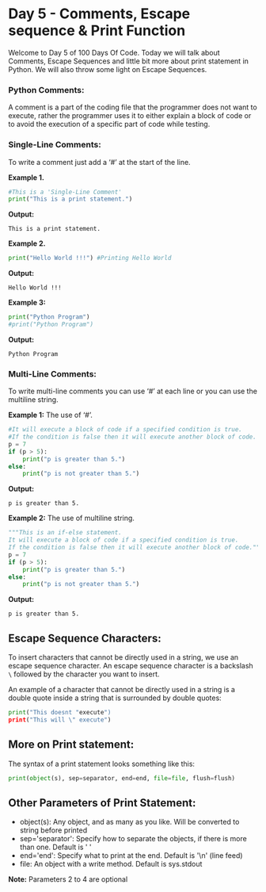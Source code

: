 # Day 5 - Comments, Escape sequence & Print Function

Welcome to Day 5 of 100 Days Of Code. Today we will talk about Comments, Escape Sequences and little bit more about print statement in Python.
We will also throw some light on Escape Sequences.

### Python Comments:
A comment is a part of the coding file that the programmer does not want to execute, rather the programmer uses it to either explain a block of code or to avoid the execution of a specific part of code while testing.

### Single-Line Comments:

To write a comment just add a ‘#’ at the start of the line.

**Example 1.**

```python
#This is a 'Single-Line Comment'
print("This is a print statement.")
``` 

**Output:**

```markup
This is a print statement. 
``` 

**Example 2.**

```python
print("Hello World !!!") #Printing Hello World
```

**Output:**

```markup
Hello World !!!
``` 

**Example 3:**

```python
print("Python Program")
#print("Python Program")
``` 

**Output:**

```markup
Python Program
``` 
### Multi-Line Comments:

To write multi-line comments you can use ‘#’ at each line or you can use the multiline string.

**Example 1:** The use of ‘#’.

```python
#It will execute a block of code if a specified condition is true.
#If the condition is false then it will execute another block of code.
p = 7
if (p > 5):
    print("p is greater than 5.")
else:
    print("p is not greater than 5.")
```


**Output:**

```markup
p is greater than 5.
```


**Example 2:** The use of multiline string.

```python
"""This is an if-else statement.
It will execute a block of code if a specified condition is true.
If the condition is false then it will execute another block of code."""
p = 7
if (p > 5):
    print("p is greater than 5.")
else:
    print("p is not greater than 5.")
```


**Output:**

```markup
p is greater than 5.
```

## Escape Sequence Characters:

To insert characters that cannot be directly used in a string, we use an escape sequence character. An escape sequence character is a backslash  `\`  followed by the character you want to insert.

An example of a character that cannot be directly used in a string is a double quote inside a string that is surrounded by double quotes:

```python
print("This doesnt "execute")
print("This will \" execute")
```

## More on Print statement:
The syntax of a print statement looks something like this:

```python
print(object(s), sep=separator, end=end, file=file, flush=flush)
```

## Other Parameters of Print Statement:
- object(s): Any object, and as many as you like. Will be converted to string before printed
-  sep='separator': Specify how to separate the objects, if there is more than one. Default is ' '
- end='end': Specify what to print at the end. Default is '\n' (line feed)
- file: An object with a write method. Default is sys.stdout

**Note:** Parameters 2 to 4 are optional
